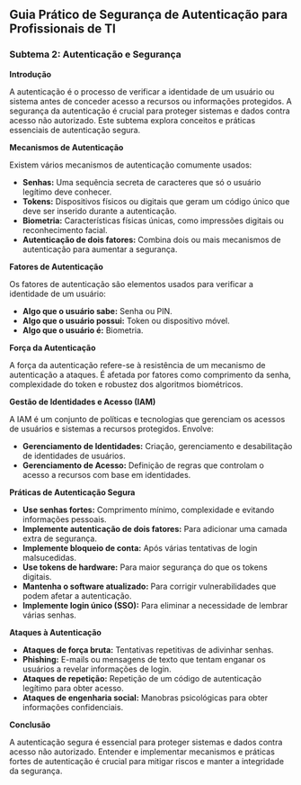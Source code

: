 ## Guia Prático de Segurança de Autenticação para Profissionais de TI

### Subtema 2: Autenticação e Segurança

**Introdução**

A autenticação é o processo de verificar a identidade de um usuário ou sistema antes de conceder acesso a recursos ou informações protegidos. A segurança da autenticação é crucial para proteger sistemas e dados contra acesso não autorizado. Este subtema explora conceitos e práticas essenciais de autenticação segura.

**Mecanismos de Autenticação**

Existem vários mecanismos de autenticação comumente usados:

- **Senhas:** Uma sequência secreta de caracteres que só o usuário legítimo deve conhecer.
- **Tokens:** Dispositivos físicos ou digitais que geram um código único que deve ser inserido durante a autenticação.
- **Biometria:** Características físicas únicas, como impressões digitais ou reconhecimento facial.
- **Autenticação de dois fatores:** Combina dois ou mais mecanismos de autenticação para aumentar a segurança.

**Fatores de Autenticação**

Os fatores de autenticação são elementos usados para verificar a identidade de um usuário:

- **Algo que o usuário sabe:** Senha ou PIN.
- **Algo que o usuário possui:** Token ou dispositivo móvel.
- **Algo que o usuário é:** Biometria.

**Força da Autenticação**

A força da autenticação refere-se à resistência de um mecanismo de autenticação a ataques. É afetada por fatores como comprimento da senha, complexidade do token e robustez dos algoritmos biométricos.

**Gestão de Identidades e Acesso (IAM)**

A IAM é um conjunto de políticas e tecnologias que gerenciam os acessos de usuários e sistemas a recursos protegidos. Envolve:

- **Gerenciamento de Identidades:** Criação, gerenciamento e desabilitação de identidades de usuários.
- **Gerenciamento de Acesso:** Definição de regras que controlam o acesso a recursos com base em identidades.

**Práticas de Autenticação Segura**

- **Use senhas fortes:** Comprimento mínimo, complexidade e evitando informações pessoais.
- **Implemente autenticação de dois fatores:** Para adicionar uma camada extra de segurança.
- **Implemente bloqueio de conta:** Após várias tentativas de login malsucedidas.
- **Use tokens de hardware:** Para maior segurança do que os tokens digitais.
- **Mantenha o software atualizado:** Para corrigir vulnerabilidades que podem afetar a autenticação.
- **Implemente login único (SSO):** Para eliminar a necessidade de lembrar várias senhas.

**Ataques à Autenticação**

- **Ataques de força bruta:** Tentativas repetitivas de adivinhar senhas.
- **Phishing:** E-mails ou mensagens de texto que tentam enganar os usuários a revelar informações de login.
- **Ataques de repetição:** Repetição de um código de autenticação legítimo para obter acesso.
- **Ataques de engenharia social:** Manobras psicológicas para obter informações confidenciais.

**Conclusão**

A autenticação segura é essencial para proteger sistemas e dados contra acesso não autorizado. Entender e implementar mecanismos e práticas fortes de autenticação é crucial para mitigar riscos e manter a integridade da segurança.